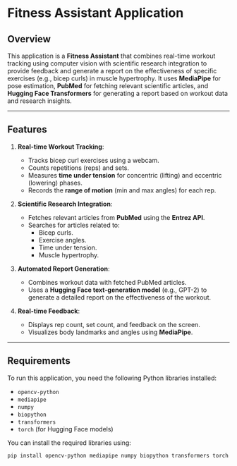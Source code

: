 # Fitness Assistant Application

## Overview
This application is a **Fitness Assistant** that combines real-time workout tracking using computer vision with scientific research integration to provide feedback and generate a report on the effectiveness of specific exercises (e.g., bicep curls) in muscle hypertrophy. It uses **MediaPipe** for pose estimation, **PubMed** for fetching relevant scientific articles, and **Hugging Face Transformers** for generating a report based on workout data and research insights.

---

## Features
1. **Real-time Workout Tracking**:
   - Tracks bicep curl exercises using a webcam.
   - Counts repetitions (reps) and sets.
   - Measures **time under tension** for concentric (lifting) and eccentric (lowering) phases.
   - Records the **range of motion** (min and max angles) for each rep.

2. **Scientific Research Integration**:
   - Fetches relevant articles from **PubMed** using the **Entrez API**.
   - Searches for articles related to:
     - Bicep curls.
     - Exercise angles.
     - Time under tension.
     - Muscle hypertrophy.

3. **Automated Report Generation**:
   - Combines workout data with fetched PubMed articles.
   - Uses a **Hugging Face text-generation model** (e.g., GPT-2) to generate a detailed report on the effectiveness of the workout.

4. **Real-time Feedback**:
   - Displays rep count, set count, and feedback on the screen.
   - Visualizes body landmarks and angles using **MediaPipe**.

---

## Requirements
To run this application, you need the following Python libraries installed:
- `opencv-python`
- `mediapipe`
- `numpy`
- `biopython`
- `transformers`
- `torch` (for Hugging Face models)

You can install the required libraries using:
```bash
pip install opencv-python mediapipe numpy biopython transformers torch
